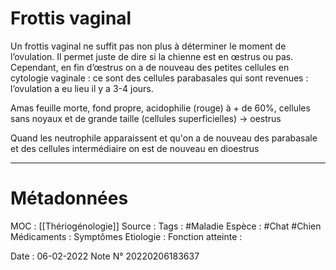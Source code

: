 # Frottis vaginal
Un frottis vaginal ne suffit pas non plus à déterminer le moment de l’ovulation. Il permet juste de dire si la chienne est en œstrus ou pas. Cependant, en fin d’œstrus on a de nouveau des petites cellules en cytologie vaginale : ce sont des cellules parabasales qui sont revenues : l’ovulation a eu lieu il y a 3-4 jours.

Amas feuille morte, fond propre, acidophilie (rouge) à + de 60%, cellules sans noyaux et de grande taille (cellules superficielles) → oestrus

Quand les neutrophile apparaissent et qu'on a de nouveau des parabasale et des cellules intermédiaire on est de nouveau en dioestrus

***

# Métadonnées
MOC : [[Thériogénologie]]
Source :
Tags : #Maladie 
	Espèce : #Chat  #Chien 
	Médicaments :
	Symptômes
	Etiologie :
	Fonction atteinte :
	
Date : 06-02-2022
Note N° 20220206183637